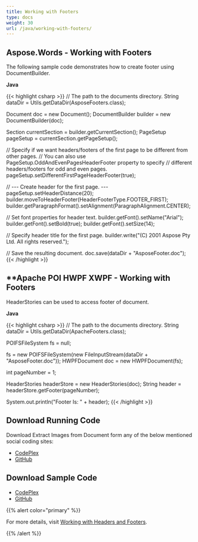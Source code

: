 ```yaml
---
title: Working with Footers
type: docs
weight: 30
url: /java/working-with-footers/
---
```


## **Aspose.Words - Working with Footers**
The following sample code demonstrates how to create footer using DocumentBuilder.

**Java**

{{< highlight csharp >}}
// The path to the documents directory.
String dataDir = Utils.getDataDir(AsposeFooters.class);
 
Document doc = new Document();
DocumentBuilder builder = new DocumentBuilder(doc);
 
Section currentSection = builder.getCurrentSection();
PageSetup pageSetup = currentSection.getPageSetup();
 
// Specify if we want headers/footers of the first page to be different from other pages.
// You can also use PageSetup.OddAndEvenPagesHeaderFooter property to specify
// different headers/footers for odd and even pages.
pageSetup.setDifferentFirstPageHeaderFooter(true);
 
// --- Create header for the first page. ---
pageSetup.setHeaderDistance(20);
builder.moveToHeaderFooter(HeaderFooterType.FOOTER_FIRST);
builder.getParagraphFormat().setAlignment(ParagraphAlignment.CENTER);
 
// Set font properties for header text.
builder.getFont().setName("Arial");
builder.getFont().setBold(true);
builder.getFont().setSize(14);
 
// Specify header title for the first page.
builder.write("(C) 2001 Aspose Pty Ltd. All rights reserved.");
 
// Save the resulting document.
doc.save(dataDir + "AsposeFooter.doc");
{{< /highlight >}}

## **Apache POI HWPF XWPF - Working with Footers
HeaderStories can be used to access footer of document.

**Java**

{{< highlight csharp >}}
// The path to the documents directory.
String dataDir = Utils.getDataDir(ApacheFooters.class);
 
POIFSFileSystem fs = null;
 
fs = new POIFSFileSystem(new FileInputStream(dataDir + "AsposeFooter.doc"));
HWPFDocument doc = new HWPFDocument(fs);
 
int pageNumber = 1;
 
HeaderStories headerStore = new HeaderStories(doc);
String header = headerStore.getFooter(pageNumber);
 
System.out.println("Footer Is: " + header);
{{< /highlight >}}

## **Download Running Code**
Download Extract Images from Document form any of the below mentioned social coding sites:
- [CodePlex](https://asposewordsjavaapachepoi.codeplex.com/releases/view/618321)
- [GitHub](https://github.com/aspose-words/Aspose.Words-for-Java/releases/tag/Aspose.Words_Java_for_Apache_POI_WP-v1.0.0)

## **Download Sample Code**
- [CodePlex](https://asposewordsjavaapachepoi.codeplex.com/SourceControl/latest#src/main/java/com/aspose/words/examples/featurescomparison/headerfooter/)
- [GitHub](https://github.com/aspose-words/Aspose.Words-for-Java/tree/master/Plugins/Aspose_Words_for_Apache_POI/src/main/java/com/aspose/words/examples/featurescomparison/headerfooter)

{{% alert color="primary" %}} 

For more details, visit [Working with Headers and Footers](https://docs.aspose.com/words/java/working-with-headers-and-footers/).

{{% /alert %}}